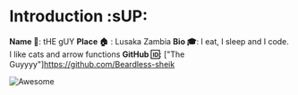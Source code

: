 # Introduction :sUP:
**Name :name_badge:**:  tHE gUY 
**Place :house:** : Lusaka  Zambia
**Bio :mortar_board:**: I eat, I sleep and I code. I like cats and arrow functions 
**GitHub :id:**: ["The Guyyyy"]https://github.com/Beardless-sheik

![Awesome](https://awesome.re/badge.svg)